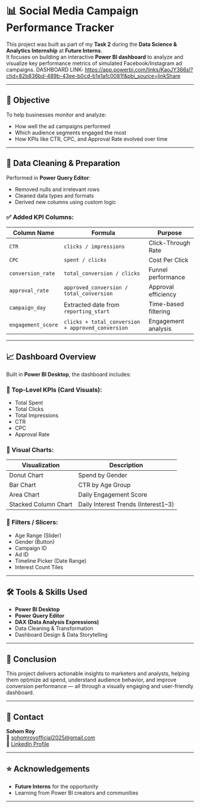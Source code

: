 # 📊 Social Media Campaign Performance Tracker

This project was built as part of my **Task 2** during the **Data Science & Analytics Internship** at **Future Interns**.  
It focuses on building an interactive **Power BI dashboard** to analyze and visualize key performance metrics of simulated Facebook/Instagram ad campaigns.
DASHBOARD LINK- https://app.powerbi.com/links/KaoJY366sl?ctid=82b836bd-489b-43ee-b0cd-b1e1afc0081f&pbi_source=linkShare

---

## 🚀 Objective

To help businesses monitor and analyze:
- How well the ad campaigns performed
- Which audience segments engaged the most
- How KPIs like CTR, CPC, and Approval Rate evolved over time

---

## 🧼 Data Cleaning & Preparation

Performed in **Power Query Editor**:
- Removed nulls and irrelevant rows
- Cleaned data types and formats
- Derived new columns using custom logic

### ✅ Added KPI Columns:
| Column Name         | Formula                                      | Purpose                              |
|---------------------|----------------------------------------------|--------------------------------------|
| `CTR`               | `clicks / impressions`                       | Click-Through Rate                   |
| `CPC`               | `spent / clicks`                             | Cost Per Click                       |
| `conversion_rate`   | `total_conversion / clicks`                  | Funnel performance                   |
| `approval_rate`     | `approved_conversion / total_conversion`     | Approval efficiency                  |
| `campaign_day`      | Extracted date from `reporting_start`        | Time-based filtering                 |
| `engagement_score`  | `clicks + total_conversion + approved_conversion` | Engagement analysis              |

---

## 📈 Dashboard Overview

Built in **Power BI Desktop**, the dashboard includes:

### 🔹 Top-Level KPIs (Card Visuals):
- Total Spent
- Total Clicks
- Total Impressions
- CTR
- CPC
- Approval Rate

### 🔹 Visual Charts:
| Visualization               | Description                              |
|-----------------------------|------------------------------------------|
| Donut Chart                 | Spend by Gender                          |
| Bar Chart                   | CTR by Age Group                         |
| Area Chart                  | Daily Engagement Score                   |
| Stacked Column Chart        | Daily Interest Trends (Interest1–3)      |

### 🔹 Filters / Slicers:
- Age Range (Slider)
- Gender (Button)
- Campaign ID
- Ad ID
- Timeline Picker (Date Range)
- Interest Count Tiles

---

## 🛠️ Tools & Skills Used

- **Power BI Desktop**
- **Power Query Editor**
- **DAX (Data Analysis Expressions)**
- Data Cleaning & Transformation
- Dashboard Design & Data Storytelling

---

## 📌 Conclusion

This project delivers actionable insights to marketers and analysts, helping them optimize ad spend, understand audience behavior, and improve conversion performance — all through a visually engaging and user-friendly dashboard.

---

## 📧 Contact

**Sohom Roy**  
📩 sohomroyofficial2025@gmail.com  
🔗 [LinkedIn Profile](https://www.linkedin.com/in/sohom-roy-009588314)  


---

## ⭐ Acknowledgements

- **Future Interns** for the opportunity
- Learning from Power BI creators and communities

---

